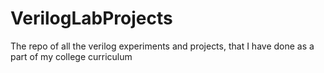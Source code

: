 # VerilogLabProjects
The repo of all the verilog experiments and projects, that I have done as a part of my college curriculum
